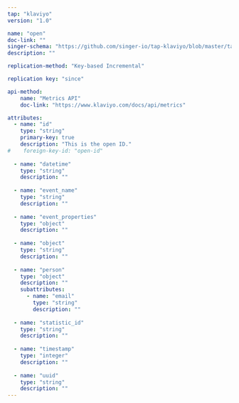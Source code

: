 ```yaml
---
tap: "klaviyo"
version: "1.0"

name: "open"
doc-link: ""
singer-schema: "https://github.com/singer-io/tap-klaviyo/blob/master/tap_klaviyo/schemas/open.json"
description: ""

replication-method: "Key-based Incremental"

replication key: "since"

api-method:
    name: "Metrics API"
    doc-link: "https://www.klaviyo.com/docs/api/metrics"

attributes:
  - name: "id"
    type: "string"
    primary-key: true
    description: "This is the open ID."
#    foreign-key-id: "open-id"
  
  - name: "datetime"
    type: "string"
    description: ""
  
  - name: "event_name"
    type: "string"
    description: ""
  
  - name: "event_properties"
    type: "object"
    description: ""
  
  - name: "object"
    type: "string"
    description: ""
  
  - name: "person"
    type: "object"
    description: ""
    subattributes:
      - name: "email"
        type: "string"
        description: ""
  
  - name: "statistic_id"
    type: "string"
    description: ""
  
  - name: "timestamp"
    type: "integer"
    description: ""
  
  - name: "uuid"
    type: "string"
    description: ""
---
```


